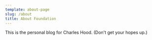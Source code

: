 ```yaml
---
template: about-page
slug: /about
title: About Foundation
---
```


This is the personal blog for Charles Hood. (Don't get your hopes up.)
